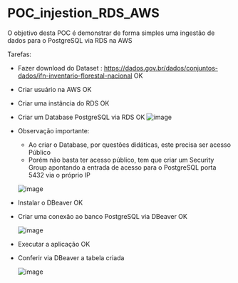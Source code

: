 # POC_injestion_RDS_AWS

O objetivo desta POC é demonstrar de forma simples uma ingestão de dados para o PostgreSQL via RDS na AWS

Tarefas:

- Fazer download do Dataset : https://dados.gov.br/dados/conjuntos-dados/ifn-inventario-florestal-nacional OK
- Criar usuário na AWS OK
- Criar uma instância do RDS OK
- Criar um Database PostgreSQL via RDS OK
  ![image](https://github.com/gsvimieiro/POC_injection_RDS_AWS/assets/25323854/11807007-b3ed-4e53-bdb9-05a1f8cd2e66)
- Observação importante:
  -   Ao criar o Database, por questões didáticas, este precisa ser acesso Público
  -   Porém não basta ter acesso público, tem que criar um Security Group apontando a entrada de acesso para o PostgreSQL porta 5432 via o próprio IP

    ![image](https://github.com/gsvimieiro/POC_injection_RDS_AWS/assets/25323854/97ae2ab6-e146-4c34-953f-b79b3e221df3)

- Instalar o DBeaver OK
- Criar uma conexão ao banco PostgreSQL via DBeaver OK

  ![image](https://github.com/gsvimieiro/POC_injection_RDS_AWS/assets/25323854/a8b0f4af-bca3-42e8-a60a-f7d2eceeb4b2)

- Executar a aplicação OK

- Conferir via DBeaver a tabela criada

  ![image](https://github.com/gsvimieiro/POC_injestion_RDS_AWS/assets/25323854/170b1fb2-8ab4-42d2-b820-48de585858ae)

